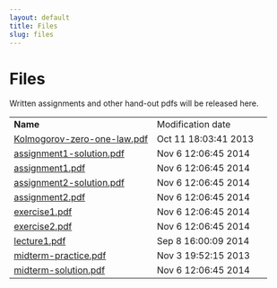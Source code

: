 ```yaml
---
layout: default
title: Files
slug: files
---
```


Files
=====

Written assignments and other hand-out pdfs will be released here.

<table> <tr> <td><b>Name</b><td>Modification date</td><td> <tr><td><a href="files/Kolmogorov-zero-one-law.pdf">Kolmogorov-zero-one-law.pdf</td></td><td>Oct 11 18:03:41 2013</td></tr> <tr><td><a href="files/assignment1-solution.pdf">assignment1-solution.pdf</td></td><td>Nov 6 12:06:45 2014</td></tr> <tr><td><a href="files/assignment1.pdf">assignment1.pdf</td></td><td>Nov 6 12:06:45 2014</td></tr> <tr><td><a href="files/assignment2-solution.pdf">assignment2-solution.pdf</td></td><td>Nov 6 12:06:45 2014</td></tr> <tr><td><a href="files/assignment2.pdf">assignment2.pdf</td></td><td>Nov 6 12:06:45 2014</td></tr> <tr><td><a href="files/exercise1.pdf">exercise1.pdf</td></td><td>Nov 6 12:06:45 2014</td></tr> <tr><td><a href="files/exercise2.pdf">exercise2.pdf</td></td><td>Nov 6 12:06:45 2014</td></tr> <tr><td><a href="files/lecture1.pdf">lecture1.pdf</td></td><td>Sep 8 16:00:09 2014</td></tr> <tr><td><a href="files/midterm-practice.pdf">midterm-practice.pdf</td></td><td>Nov 3 19:52:15 2013</td></tr> <tr><td><a href="files/midterm-solution.pdf">midterm-solution.pdf</td></td><td>Nov 6 12:06:45 2014</td></tr> <!-- generated --></table>
